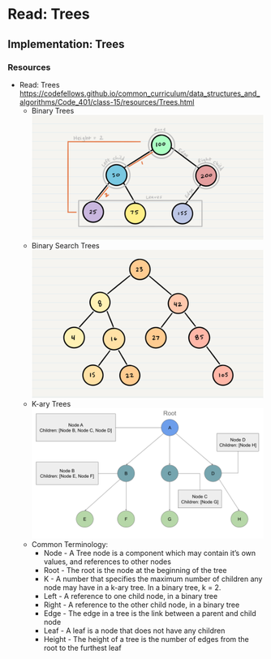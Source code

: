 # Read: Trees

##  Implementation: Trees

###  Resources
-  Read: Trees  https://codefellows.github.io/common_curriculum/data_structures_and_algorithms/Code_401/class-15/resources/Trees.html
    -  Binary Trees
![Binary Tree](images/BinaryTree1.png)
    -  Binary Search Trees
![Binary Search Tree](images/BST1.png)
    -  K-ary Trees
![K-ary Tree](images/KaryTree1.png)
    -  Common Terminology:
        -  Node - A Tree node is a component which may contain it’s own values, and references to other nodes
        -  Root - The root is the node at the beginning of the tree
        -  K - A number that specifies the maximum number of children any node may have in a k-ary tree. In a binary tree, k = 2.
        -  Left - A reference to one child node, in a binary tree
        -  Right - A reference to the other child node, in a binary tree
        -  Edge - The edge in a tree is the link between a parent and child node
        -  Leaf - A leaf is a node that does not have any children
        -  Height - The height of a tree is the number of edges from the root to the furthest leaf



